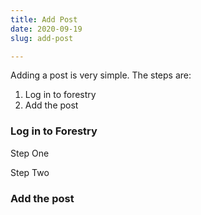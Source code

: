 ```yaml
---
title: Add Post
date: 2020-09-19
slug: add-post

---
```

Adding a post is very simple. The steps are:

1. Log in to forestry
2. Add the post

### Log in to Forestry

Step One

Step Two

### Add the post